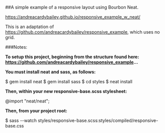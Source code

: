 ##A simple example of a responsive layout using Bourbon Neat. 

https://andreacardybailey.github.io/responsive_example_w_neat/

This is an adaptation of https://github.com/andreacardybailey/responsive_example, which uses no grid.

###Notes:

**To setup this project, beginning from the structure found here: https://github.com/andreacardybailey/responsive_example...**

**You must install neat and sass, as follows:**

$ gem install neat
$ gem install sass
$ cd styles
$ neat install

**Then, within your new responsive-base.scss stylesheet:**

@import "neat/neat";

**Then, from your project root:**

$ sass --watch styles/responsive-base.scss:styles/compiled/responsive-base.css